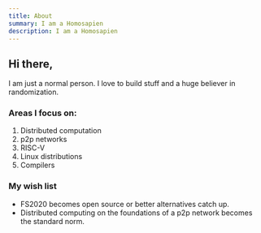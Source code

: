 ```yaml
---
title: About
summary: I am a Homosapien
description: I am a Homosapien 
---
```

## Hi there,
I am just a normal person.
I love to build stuff and a huge believer in randomization.
### Areas I focus on:
1. Distributed computation 
2. p2p networks 
3. RISC-V 
4. Linux distributions 
5. Compilers 

<!-- ### Preferred programming langauge to use:
- Go lang (Scalable code)  -->

### My wish list
- FS2020 becomes open source or better alternatives catch up.
- Distributed computing on the foundations of a p2p network becomes the standard norm.  
<!-- - Using houseold devices to generate basic income -->

